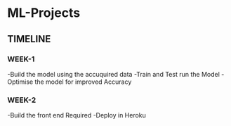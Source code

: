 # ML-Projects

## TIMELINE

### WEEK-1
-Build the model using the accuquired data
-Train and Test run the Model
-Optimise the model for improved Accuracy

### WEEK-2
-Build the front end Required
-Deploy in Heroku 
